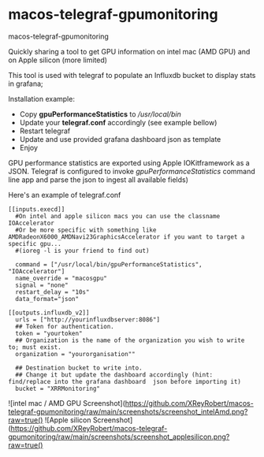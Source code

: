 # macos-telegraf-gpumonitoring
macos-telegraf-gpumonitoring


Quickly sharing a tool to get GPU information on intel mac (AMD GPU) and on Apple silicon (more limited)

This tool is used with telegraf to populate an Influxdb bucket to display stats in grafana;

Installation example:

* Copy **gpuPerformanceStatistics** to */usr/local/bin*
* Update your **telegraf.conf** accordingly (see example bellow)
* Restart telegraf 
* Update and use provided grafana dashboard json as template
* Enjoy

GPU performance statistics are exported using Apple IOKitframework as a JSON. 
Telegraf is configured to invoke *gpuPerformanceStatistics* command line app and parse the json to ingest all available fields)

Here's an example of telegraf.conf

```
[[inputs.execd]]
  #On intel and apple silicon macs you can use the classname IOAccelerator 
  #Or be more specific with something like AMDRadeonX6000_AMDNavi23GraphicsAccelerator if you want to target a specific gpu...
  #(ioreg -l is your friend to find out)

  command = ["/usr/local/bin/gpuPerformanceStatistics", "IOAccelerator"]
  name_override = "macosgpu"
  signal = "none"
  restart_delay = "10s"
  data_format="json"

[[outputs.influxdb_v2]]
  urls = ["http://yourinfluxdbserver:8086"]
  ## Token for authentication.
  token = "yourtoken"
  ## Organization is the name of the organization you wish to write to; must exist.
  organization = "yourorganisation""

  ## Destination bucket to write into.
  ## Change it but update the dashboard accordingly (hint: find/replace into the grafana dashboard  json before importing it)
  bucket = "XRRMonitoring"
```

![intel mac / AMD GPU Screenshot](https://github.com/XReyRobert/macos-telegraf-gpumonitoring/raw/main/screenshots/screenshot_intelAmd.png?raw=true()
![Apple silicon Screenshot](https://github.com/XReyRobert/macos-telegraf-gpumonitoring/raw/main/screenshots/screenshot_applesilicon.png?raw=true()